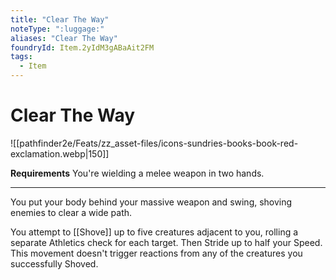 ```yaml
---
title: "Clear The Way"
noteType: ":luggage:"
aliases: "Clear The Way"
foundryId: Item.2yIdM3gABaAit2FM
tags:
  - Item
---
```


# Clear The Way
![[pathfinder2e/Feats/zz_asset-files/icons-sundries-books-book-red-exclamation.webp|150]]

**Requirements** You're wielding a melee weapon in two hands.

* * *

You put your body behind your massive weapon and swing, shoving enemies to clear a wide path.

You attempt to [[Shove]] up to five creatures adjacent to you, rolling a separate Athletics check for each target. Then Stride up to half your Speed. This movement doesn't trigger reactions from any of the creatures you successfully Shoved.
